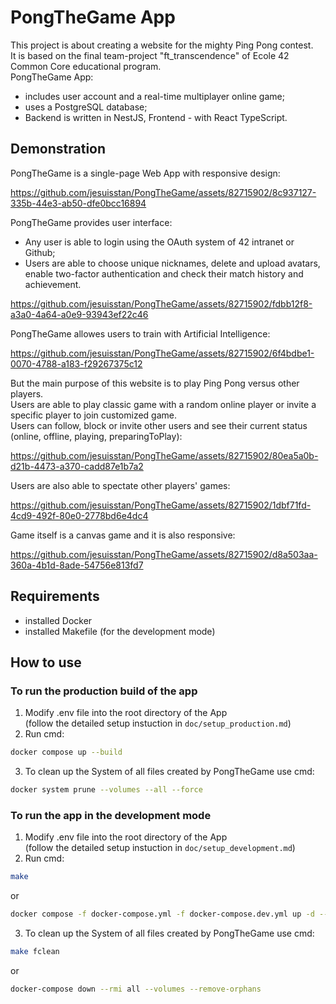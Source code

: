 # PongTheGame App
This project is about creating a website for the mighty Ping Pong contest.\
It is based on the final team-project "ft_transcendence" of Ecole 42 Common Сore educational program.\
PongTheGame App:
- includes user account and a real-time multiplayer online game;
- uses a PostgreSQL database;
- Backend is written in NestJS, Frontend - with React TypeScript.

## Demonstration
PongTheGame is a single-page Web App with responsive design:

https://github.com/jesuisstan/PongTheGame/assets/82715902/8c937127-335b-44e3-ab50-dfe0bcc16894


PongTheGame provides user interface:
- Any user is able to login using the OAuth system of 42 intranet or Github;
- Users are able to choose unique nicknames, delete and upload avatars, enable two-factor authentication and check their match history and achievement.

https://github.com/jesuisstan/PongTheGame/assets/82715902/fdbb12f8-a3a0-4a64-a0e9-93943ef22c46


PongTheGame allowes users to train with Artificial Intelligence:

https://github.com/jesuisstan/PongTheGame/assets/82715902/6f4bdbe1-0070-4788-a183-f29267375c12


But the main purpose of this website is to play Ping Pong versus other players.\
Users are able to play classic game with a random online player or invite a specific player to join customized game.\
Users can follow, block or invite other users and see their current status (online, offline, playing, preparingToPlay):

https://github.com/jesuisstan/PongTheGame/assets/82715902/80ea5a0b-d21b-4473-a370-cadd87e1b7a2


Users are also able to spectate other players' games:

https://github.com/jesuisstan/PongTheGame/assets/82715902/1dbf71fd-4cd9-492f-80e0-2778bd6e4dc4


Game itself is a canvas game and it is also responsive:

https://github.com/jesuisstan/PongTheGame/assets/82715902/d8a503aa-360a-4b1d-8ade-54756e813fd7



## Requirements
- installed Docker
- installed Makefile (for the development mode)

## How to use
### To run the production build of the app
1. Modify .env file into the root directory of the App\
(follow the detailed setup instuction in `doc/setup_production.md`)
3. Run cmd:
```sh
docker compose up --build
```
3. To clean up the System of all files created by PongTheGame use cmd:
```sh
docker system prune --volumes --all --force
```

### To run the app in the development mode
1. Modify .env file into the root directory of the App\
(follow the detailed setup instuction in `doc/setup_development.md`)
3. Run cmd:
```sh
make
```
or
```sh
docker compose -f docker-compose.yml -f docker-compose.dev.yml up -d --build
```
3. To clean up the System of all files created by PongTheGame use cmd:
```sh
make fclean
```
or
```sh
docker-compose down --rmi all --volumes --remove-orphans
```
